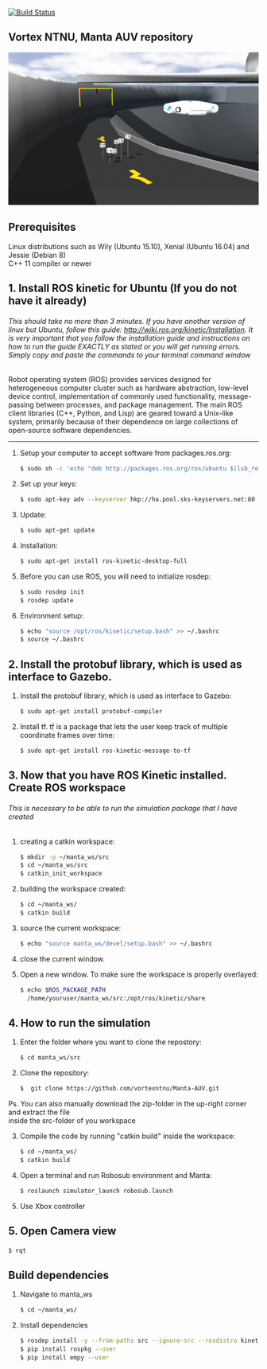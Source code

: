 [![Build Status](https://travis-ci.com/vortexntnu/manta-auv.svg?branch=master)](https://travis-ci.com/vortexntnu/manta-auv)
## Vortex NTNU, Manta AUV repository

![MANTA](manta_underwater_robosub.png)

## Prerequisites

Linux distributions such as Wily (Ubuntu 15.10), Xenial (Ubuntu 16.04) and Jessie (Debian 8)<br />
C++ 11 compiler or newer


## 1. Install ROS kinetic for Ubuntu (If you do not have it already) ##

###### This should take no more than 3 minutes. If you have another version of linux but Ubuntu, follow this guide: http://wiki.ros.org/kinetic/Installation. It is very important that you follow the installation guide and instructions on how to run the guide EXACTLY as stated or you will get running errors. Simply copy and paste the commands to your terminal command window ######

Robot operating system (ROS) provides services designed for heterogeneous computer cluster such as hardware abstraction, low-level device control, implementation of commonly used functionality, message-passing between processes, and package management. The main ROS client libraries (C++, Python, and Lisp) are geared toward a Unix-like system, primarily because of their dependence on large collections of open-source software dependencies.


-------------------------

1. Setup your computer to accept software from packages.ros.org:
	```bash
	$ sudo sh -c 'echo "deb http://packages.ros.org/ros/ubuntu $(lsb_release -sc) main" > /etc/apt/sources.list.d/ros-latest.list'
	```

2. Set up your keys:
	```bash
	$ sudo apt-key adv --keyserver hkp://ha.pool.sks-keyservers.net:80 --recv-key 421C365BD9FF1F717815A3895523BAEEB01FA116
	```

3. Update:
	```bash
	$ sudo apt-get update
	```

4. Installation:
	```bash
	$ sudo apt-get install ros-kinetic-desktop-full
	```

5. Before you can use ROS, you will need to initialize rosdep:
	```bash
	$ sudo rosdep init
	$ rosdep update
	```


6. Environment setup:
	```bash
	$ echo "source /opt/ros/kinetic/setup.bash" >> ~/.bashrc
	$ source ~/.bashrc
	```

## 2. Install the protobuf library, which is used as interface to Gazebo. ##

1. Install the protobuf library, which is used as interface to Gazebo:
	```bash
	$ sudo apt-get install protobuf-compiler
	```

2. Install tf. tf is a package that lets the user keep track of multiple coordinate frames over time:
	```bash
	$ sudo apt-get install ros-kinetic-message-to-tf
	```

## 3. Now that you have ROS Kinetic installed. Create ROS workspace ##
###### This is necessary to be able to run the simulation package that I have created

1. creating a catkin workspace:
	```bash
	$ mkdir -p ~/manta_ws/src
	$ cd ~/manta_ws/src
	$ catkin_init_workspace
	```

2. building the workspace created:
	```bash
	$ cd ~/manta_ws/
	$ catkin build
	```

3. source the current workspace:
	```bash
	$ echo "source manta_ws/devel/setup.bash" >> ~/.bashrc
	```

3. close the current window.

4. Open a new window. To make sure the workspace is properly overlayed:
	```bash
	$ echo $ROS_PACKAGE_PATH
	  /home/youruser/manta_ws/src:/opt/ros/kinetic/share
	```


## 4. How to run the simulation ##

1. Enter the folder where you want to clone the repostory:
	```bash
	$ cd manta_ws/src
	```

2. Clone the repository:
	```bash
	$  git clone https://github.com/vortexntnu/Manta-AUV.git
	```
Ps. You can also manually download the zip-folder in the up-right corner and extract the file <br />
inside the src-folder of you workspace

3. Compile the code by running "catkin build" inside the workspace:
	```bash
	$ cd ~/manta_ws/
	$ catkin build
	```

4. Open a terminal and run Robosub environment and Manta:
	```bash
	$ roslaunch simulator_launch robosub.launch
	```


7. Use Xbox controller

## 5. Open Camera view ##

```bash
$ rqt
```

## Build dependencies

1. Navigate to manta_ws
	```bash
	$ cd ~/manta_ws/
	```
2. Install dependencies
	```bash
	$ rosdep install -y --from-paths src --ignore-src --rosdistro kinetic
	$ pip install rospkg --user
	$ pip install empy --user
	```